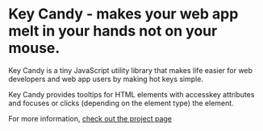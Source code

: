 Key Candy - makes your web app melt in your hands not on your mouse.
=====================================================

Key Candy is a tiny JavaScript utility library that makes life easier for web developers and web app users by making hot keys simple.

Key Candy provides tooltips for HTML elements with accesskey attributes and focuses or clicks (depending on the element type) the element.

For more information, [check out the project page](http://andyet.github.com/KeyCandy)

